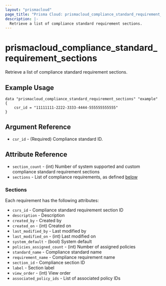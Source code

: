 ```yaml
---
layout: "prismacloud"
page_title: "Prisma Cloud: prismacloud_compliance_standard_requirement_sections"
description: |-
  Retrieve a list of compliance standard requirement sections.
---
```


# prismacloud_compliance_standard_requirement_sections

Retrieve a list of compliance standard requirement sections.

## Example Usage

```hcl
data "prismacloud_compliance_standard_requirement_sections" "example" {
    csr_id = "11111111-2222-3333-4444-555555555555"
}
```

## Argument Reference

* `csr_id` - (Required) Compliance standard ID.

## Attribute Reference

* `section_count` - (int) Number of system supported and custom compliance standard requirement sections
* `sections` - List of compliance requirements, as defined [below](#sections)

### Sections

Each requirement has the following attributes:

* `csrs_id` - Compliance standard requirement section ID
* `description` - Description
* `created_by` - Created by
* `created_on` - (int) Created on
* `last_modified_by` - Last modified by
* `last_modified_on` - (int) Last modified on
* `system_default` - (bool) System default
* `policies_assigned_count` - (int) Number of assigned policies
* `standard_name` - Compliance standard name
* `requirement_name` - Compliance requirement name
* `section_id` - Compliance section ID
* `label` - Section label
* `view_order` - (int) View order
* `associated_policy_ids` - List of associated policy IDs
